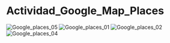 # Actividad_Google_Map_Places

![Google_places_05](https://github.com/Hecmi/Actividad_Google_Map_Places/assets/120283562/06b6856f-52e5-4554-b0c3-2dd7798ebb32)
![Google_places_01](https://github.com/Hecmi/Actividad_Google_Map_Places/assets/120283562/ac612e21-ec9a-4656-9eeb-950335f3a38f)
![Google_places_02](https://github.com/Hecmi/Actividad_Google_Map_Places/assets/120283562/2317168e-f1bb-4730-a9ee-5255ff6dbb33)
![Google_places_04](https://github.com/Hecmi/Actividad_Google_Map_Places/assets/120283562/e821c221-e4cf-4ece-beba-c0a88c508777)

